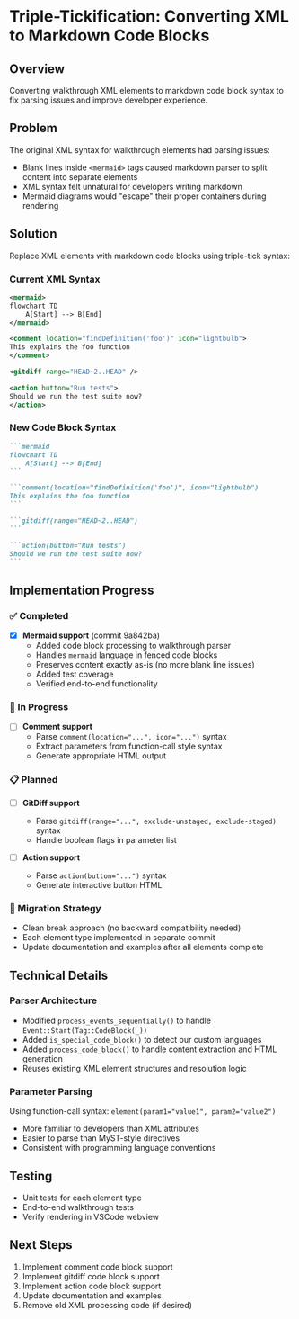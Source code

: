 # Triple-Tickification: Converting XML to Markdown Code Blocks

## Overview

Converting walkthrough XML elements to markdown code block syntax to fix parsing issues and improve developer experience.

## Problem

The original XML syntax for walkthrough elements had parsing issues:
- Blank lines inside `<mermaid>` tags caused markdown parser to split content into separate elements
- XML syntax felt unnatural for developers writing markdown
- Mermaid diagrams would "escape" their proper containers during rendering

## Solution

Replace XML elements with markdown code blocks using triple-tick syntax:

### Current XML Syntax
```xml
<mermaid>
flowchart TD
    A[Start] --> B[End]
</mermaid>

<comment location="findDefinition('foo')" icon="lightbulb">
This explains the foo function
</comment>

<gitdiff range="HEAD~2..HEAD" />

<action button="Run tests">
Should we run the test suite now?
</action>
```

### New Code Block Syntax
````markdown
```mermaid
flowchart TD
    A[Start] --> B[End]
```

```comment(location="findDefinition('foo')", icon="lightbulb")
This explains the foo function
```

```gitdiff(range="HEAD~2..HEAD")
```

```action(button="Run tests")
Should we run the test suite now?
```
````

## Implementation Progress

### ✅ Completed
- [x] **Mermaid support** (commit 9a842ba)
  - Added code block processing to walkthrough parser
  - Handles `mermaid` language in fenced code blocks
  - Preserves content exactly as-is (no more blank line issues)
  - Added test coverage
  - Verified end-to-end functionality

### 🚧 In Progress
- [ ] **Comment support**
  - Parse `comment(location="...", icon="...")` syntax
  - Extract parameters from function-call style syntax
  - Generate appropriate HTML output

### 📋 Planned
- [ ] **GitDiff support**
  - Parse `gitdiff(range="...", exclude-unstaged, exclude-staged)` syntax
  - Handle boolean flags in parameter list
  
- [ ] **Action support**
  - Parse `action(button="...")` syntax
  - Generate interactive button HTML

### 🔄 Migration Strategy
- Clean break approach (no backward compatibility needed)
- Each element type implemented in separate commit
- Update documentation and examples after all elements complete

## Technical Details

### Parser Architecture
- Modified `process_events_sequentially()` to handle `Event::Start(Tag::CodeBlock(_))`
- Added `is_special_code_block()` to detect our custom languages
- Added `process_code_block()` to handle content extraction and HTML generation
- Reuses existing XML element structures and resolution logic

### Parameter Parsing
Using function-call syntax: `element(param1="value1", param2="value2")`
- More familiar to developers than XML attributes
- Easier to parse than MyST-style directives
- Consistent with programming language conventions

## Testing
- Unit tests for each element type
- End-to-end walkthrough tests
- Verify rendering in VSCode webview

## Next Steps
1. Implement comment code block support
2. Implement gitdiff code block support  
3. Implement action code block support
4. Update documentation and examples
5. Remove old XML processing code (if desired)
